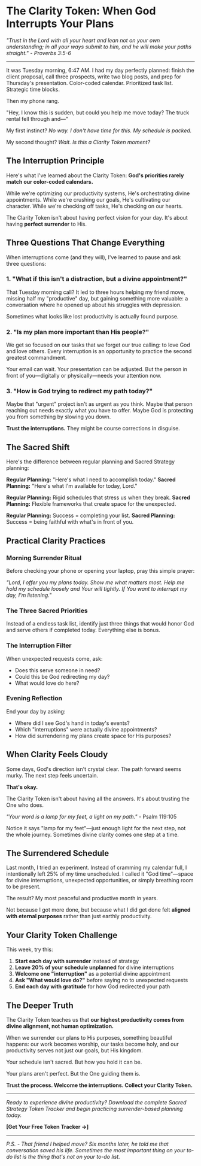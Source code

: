 # The Clarity Token: When God Interrupts Your Plans

*"Trust in the Lord with all your heart and lean not on your own understanding; in all your ways submit to him, and he will make your paths straight." - Proverbs 3:5-6*

---

It was Tuesday morning, 6:47 AM. I had my day perfectly planned: finish the client proposal, call three prospects, write two blog posts, and prep for Thursday's presentation. Color-coded calendar. Prioritized task list. Strategic time blocks.

Then my phone rang.

"Hey, I know this is sudden, but could you help me move today? The truck rental fell through and—"

My first instinct? *No way. I don't have time for this. My schedule is packed.*

My second thought? *Wait. Is this a Clarity Token moment?*

## The Interruption Principle

Here's what I've learned about the Clarity Token: **God's priorities rarely match our color-coded calendars.**

While we're optimizing our productivity systems, He's orchestrating divine appointments. While we're crushing our goals, He's cultivating our character. While we're checking off tasks, He's checking on our hearts.

The Clarity Token isn't about having perfect vision for your day. It's about having **perfect surrender** to His.

## Three Questions That Change Everything

When interruptions come (and they will), I've learned to pause and ask three questions:

### 1. "What if this isn't a distraction, but a divine appointment?"

That Tuesday morning call? It led to three hours helping my friend move, missing half my "productive" day, but gaining something more valuable: a conversation where he opened up about his struggles with depression. 

Sometimes what looks like lost productivity is actually found purpose.

### 2. "Is my plan more important than His people?"

We get so focused on our tasks that we forget our true calling: to love God and love others. Every interruption is an opportunity to practice the second greatest commandment.

Your email can wait. Your presentation can be adjusted. But the person in front of you—digitally or physically—needs your attention now.

### 3. "How is God trying to redirect my path today?"

Maybe that "urgent" project isn't as urgent as you think. Maybe that person reaching out needs exactly what you have to offer. Maybe God is protecting you from something by slowing you down.

**Trust the interruptions.** They might be course corrections in disguise.

## The Sacred Shift

Here's the difference between regular planning and Sacred Strategy planning:

**Regular Planning:** "Here's what I need to accomplish today."
**Sacred Planning:** "Here's what I'm available for today, Lord."

**Regular Planning:** Rigid schedules that stress us when they break.
**Sacred Planning:** Flexible frameworks that create space for the unexpected.

**Regular Planning:** Success = completing your list.
**Sacred Planning:** Success = being faithful with what's in front of you.

## Practical Clarity Practices

### Morning Surrender Ritual
Before checking your phone or opening your laptop, pray this simple prayer:

*"Lord, I offer you my plans today. Show me what matters most. Help me hold my schedule loosely and Your will tightly. If You want to interrupt my day, I'm listening."*

### The Three Sacred Priorities
Instead of a endless task list, identify just three things that would honor God and serve others if completed today. Everything else is bonus.

### The Interruption Filter
When unexpected requests come, ask:
- Does this serve someone in need?
- Could this be God redirecting my day?
- What would love do here?

### Evening Reflection
End your day by asking:
- Where did I see God's hand in today's events?
- Which "interruptions" were actually divine appointments?
- How did surrendering my plans create space for His purposes?

## When Clarity Feels Cloudy

Some days, God's direction isn't crystal clear. The path forward seems murky. The next step feels uncertain.

**That's okay.**

The Clarity Token isn't about having all the answers. It's about trusting the One who does.

*"Your word is a lamp for my feet, a light on my path."* - Psalm 119:105

Notice it says "lamp for my feet"—just enough light for the next step, not the whole journey. Sometimes divine clarity comes one step at a time.

## The Surrendered Schedule

Last month, I tried an experiment. Instead of cramming my calendar full, I intentionally left 25% of my time unscheduled. I called it "God time"—space for divine interruptions, unexpected opportunities, or simply breathing room to be present.

The result? My most peaceful and productive month in years.

Not because I got more done, but because what I did get done felt **aligned with eternal purposes** rather than just earthly productivity.

## Your Clarity Token Challenge

This week, try this:

1. **Start each day with surrender** instead of strategy
2. **Leave 20% of your schedule unplanned** for divine interruptions  
3. **Welcome one "interruption"** as a potential divine appointment
4. **Ask "What would love do?"** before saying no to unexpected requests
5. **End each day with gratitude** for how God redirected your path

## The Deeper Truth

The Clarity Token teaches us that **our highest productivity comes from divine alignment, not human optimization.**

When we surrender our plans to His purposes, something beautiful happens: our work becomes worship, our tasks become holy, and our productivity serves not just our goals, but His kingdom.

Your schedule isn't sacred. But how you hold it can be.

Your plans aren't perfect. But the One guiding them is.

**Trust the process. Welcome the interruptions. Collect your Clarity Token.**

---

*Ready to experience divine productivity? Download the complete Sacred Strategy Token Tracker and begin practicing surrender-based planning today.*

**[Get Your Free Token Tracker →]**

---

*P.S. - That friend I helped move? Six months later, he told me that conversation saved his life. Sometimes the most important thing on your to-do list is the thing that's not on your to-do list.*